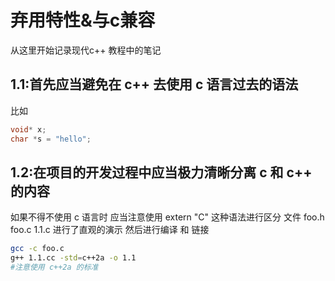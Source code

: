 # 弃用特性&与c兼容
  从这里开始记录现代c++ 教程中的笔记


## 1.1:首先应当避免在 c++ 去使用 c 语言过去的语法
  比如
```c
void* x;
char *s = "hello";
```

## 1.2:在项目的开发过程中应当极力清晰分离 c 和 c++ 的内容
  如果不得不使用 c 语言时
  应当注意使用 extern "C" 这种语法进行区分
  文件 foo.h  foo.c  1.1.c 进行了直观的演示
  然后进行编译 和 链接
```bash
gcc -c foo.c
g++ 1.1.cc -std=c++2a -o 1.1
#注意使用 c++2a 的标准
```